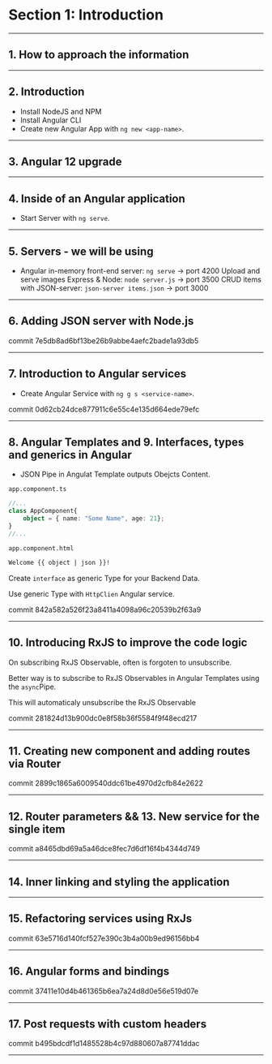# Section 1: Introduction

---

## 1.  How to approach the information

---

## 2. Introduction

- Install NodeJS and NPM
- Install Angular CLI
- Create new Angular App with ```ng new <app-name>```.

---

## 3. Angular 12 upgrade

---

## 4. Inside of an Angular application

- Start Server with ```ng serve```.

---

## 5. Servers - we will be using

- Angular in-memory front-end server: ```ng serve``` -> port 4200
 Upload and serve images Express & Node: ```node server.js``` -> port 3500
 CRUD items with JSON-server: ```json-server items.json``` -> port 3000

---

## 6. Adding JSON server with Node.js

commit 7e5db8ad6bf13be26b9abbe4aefc2bade1a93db5

---

## 7. Introduction to Angular services

- Create Angular Service with ```ng g s <service-name>```.

commit 0d62cb24dce877911c6e55c4e135d664ede79efc

---

## 8. Angular Templates and 9. Interfaces, types and generics in Angular

- JSON Pipe in Angulat Template outputs Obejcts Content.

```app.component.ts```

```ts
//...
class AppComponent{
    object = { name: "Some Name", age: 21};
}
//...
```

```app.component.html```

```html
Welcome {{ object | json }}!
```

Create ```interface``` as generic Type for your Backend Data.

Use generic Type with ```HttpClien``` Angular service.

commit 842a582a526f23a8411a4098a96c20539b2f63a9

---

## 10. Introducing RxJS to improve the code logic

On subscribing RxJS Observable, often is forgoten to unsubscribe.

Better way is to subscribe to RxJS Observables in Angular Templates using the ```async```Pipe.

This will automaticaly unsubscribe the RxJS Observable

commit 281824d13b900dc0e8f58b36f5584f9f48ecd217

---

## 11. Creating new component and adding routes via Router

commit 2899c1865a6009540ddc61be4970d2cfb84e2622

---

## 12. Router parameters && 13. New service for the single item

commit a8465dbd69a5a46dce8fec7d6df16f4b4344d749

---

## 14. Inner linking and styling the application



---

## 15. Refactoring services using RxJs

commit 63e5716d140fcf527e390c3b4a00b9ed96156bb4

---

## 16. Angular forms and bindings

commit 37411e10d4b461365b6ea7a24d8d0e56e519d07e

---

## 17. Post requests with custom headers

commit b495bdcdf1d1485528b4c97d880607a87741ddac

---